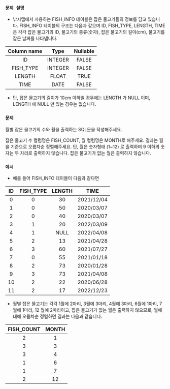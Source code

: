### `문제 설명`

- 낚시앱에서 사용하는 FISH_INFO 테이블은 잡은 물고기들의 정보를 담고 있습니다. FISH_INFO 테이블의 구조는 다음과 같으며 ID, FISH_TYPE, LENGTH, TIME은 각각 잡은 물고기의 ID, 물고기의 종류(숫자), 잡은 물고기의 길이(cm), 물고기를 잡은 날짜를 나타냅니다.

|Column name|Type|Nullable|
|:---:|:---:|:---:|
|ID|INTEGER|FALSE|
|FISH_TYPE|INTEGER|FALSE|
|LENGTH|FLOAT|TRUE|
|TIME|DATE|FALSE|

- 단, 잡은 물고기의 길이가 10cm 이하일 경우에는 LENGTH 가 NULL 이며, LENGTH 에 NULL 만 있는 경우는 없습니다.

### `문제`

월별 잡은 물고기의 수와 월을 출력하는 SQL문을 작성해주세요.

잡은 물고기 수 컬럼명은 FISH_COUNT, 월 컬럼명은 MONTH로 해주세요.
결과는 월을 기준으로 오름차순 정렬해주세요.
단, 월은 숫자형태 (1~12) 로 출력하며 9 이하의 숫자는 두 자리로 출력하지 않습니다. 잡은 물고기가 없는 월은 출력하지 않습니다.


### `예시`

- 예를 들어 FISH_INFO 테이블이 다음과 같다면

|ID|FISH_TYPE|LENGTH|TIME|
|:--:|:--:|:----:|:---:|
|0|0|30|2021/12/04|
|1|0|50|2020/03/07|
|2|0|40|2020/03/07|
|3|1|20|2022/03/09|
|4|1|NULL|2022/04/08|
|5|2|13|2021/04/28|
|6|3|60|2021/07/27|
|7|0|55|2021/01/18|
|8|2|73|2020/01/28|
|9|3|73|2021/04/08|
|10|2|22|2020/06/28|
|11|2|17|2022/12/23|

- 월별 잡은 물고기는 각각 1월에 2마리, 3월에 3마리, 4월에 3마리, 6월에 1마리, 7월에 1마리, 12 월에 2마리이고, 잡은 물고기가 없는 월은 출력하지 않으므로, 월에 대해 오름차순 정렬하면 결과는 다음과 같습니다.

|FISH_COUNT|MONTH|
|:------:|:----:|
|2|1|
|3|3|
|3|4|
|1|6|
|1|7|
|2|12|

